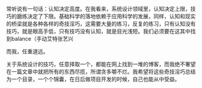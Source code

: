 常听说有一句话：认知决定高度。在我看来，系统设计领域里，认知决定上限，技巧的磨练决定了下限。基础科学的落地依赖于应用科学的发展，同样，认知和现实的桥梁就是各种各样的奇技淫巧，这需要大量的练习，反复的练习，只有认知没有技巧，就是眼高手低，只有技巧没有认知，就是目光浅短。我们必须要在这其中找到balance（手动艾特张艺兴

而我，任重道远。

关于系统设计的技巧，任意择取一个，都能在网上找到一堆的博客，而我绝不奢望在一篇文章中就把所有的东西尽揽，所谓贪多嚼不烂。我希望将这些奇技淫巧总结为一个目录，一个个锦囊，在日后做项目开发的时候，自己也能从中受益。

